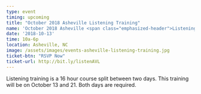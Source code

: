 ```yaml
---
type: event
timing: upcoming
title: "October 2018 Asheville Listening Training"
name: 'October 2018 Asheville <span class="emphasized-header">Listening Training</span>'
date: '2018-10-13'
time: 10a-6p
location: Asheville, NC
image: /assets/images/events-asheville-listening-training.jpg
ticket-btn: "RSVP Now"
ticket-url: http://bit.ly/listenAVL
---
```

Listening training is a 16 hour course split between two days. This training will be on October 13 and 21. Both days are required.